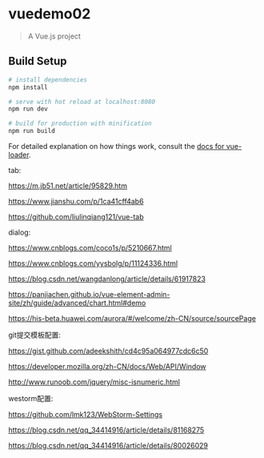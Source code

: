 # vuedemo02

> A Vue.js project

## Build Setup

``` bash
# install dependencies
npm install

# serve with hot reload at localhost:8080
npm run dev

# build for production with minification
npm run build
```

For detailed explanation on how things work, consult the [docs for vue-loader](http://vuejs.github.io/vue-loader).




tab:

https://m.jb51.net/article/95829.htm

https://www.jianshu.com/p/1ca41cff4ab6

https://github.com/liulinqiang121/vue-tab

dialog:

https://www.cnblogs.com/coco1s/p/5210667.html

https://www.cnblogs.com/yysbolg/p/11124336.html



https://blog.csdn.net/wangdanlong/article/details/61917823

https://panjiachen.github.io/vue-element-admin-site/zh/guide/advanced/chart.html#demo

https://his-beta.huawei.com/aurora/#/welcome/zh-CN/source/sourcePage



git提交模板配置:

https://gist.github.com/adeekshith/cd4c95a064977cdc6c50

https://developer.mozilla.org/zh-CN/docs/Web/API/Window

http://www.runoob.com/jquery/misc-isnumeric.html

westorm配置:

https://github.com/lmk123/WebStorm-Settings


https://blog.csdn.net/qq_34414916/article/details/81168275

https://blog.csdn.net/qq_34414916/article/details/80026029